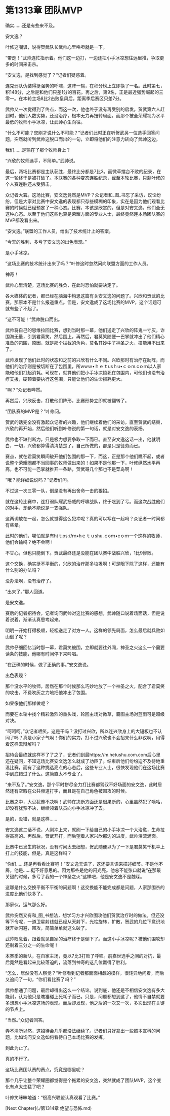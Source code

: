 # 第1313章 团队MVP

确实……还是有些来不及。

安文逸？

叶修这嘲讽，说得贺武队长武帅心里咯噔就是一下。

“带走！”武帅连忙指示着。他们这一边打，一边还把小手冰凉想往远里推，争取更多的时间来击杀。

“安文逸，是找到感觉了？”记者们疑惑着。

连克弱队伪装得挺强势的呼啸，这阵一输，在积分榜上立即换了一名。此时第七，积148分，之后是和他们只差1分的百花。再之后，第9名，正是最近强势崛起的三零一。在本轮主场8比2击败皇风后，距离季后赛区只差7分。

武帅又一次觉得到了终点，而这一次，他也终于没有再受别的启发。贺武第六人赶到时，他们人数劣势，还没治疗，根本无力再扭转局面。而那个被全荣耀视为水平最低的牧师小手冰凉，让武帅心生向往。

“什么不可能？您刚才说什么不可能？”记者们此时正在听贺武另一位选手回答问题，突然就听到武帅这脱口而出的一句，立即将他们的注意力转向了武帅这边。

我们……是输在了那个牧师身上？

“兴欣的牧师选手，不简单。”武帅说。

最后，两场比赛都是主队获胜，最终比分都是7比3。而微草擂台不败的纪录，在这一轮终于是被打破了。本联赛的各种变态连胜纪录，截至本轮比赛，只剩叶修的个人赛连胜还未受狙击。

众记者大窘。这场比赛，安文逸竟然是MVP？众记者和_图_书忘了采访，议论纷纷，但是大家对比赛中安文逸的表现都只存些模糊的印象，实在是因为他们观看比赛的时候就已经预定了一种心态。比赛，本该是欣赏的，但是对安文逸，他们全无这种心态。以至于他们这些也算是荣耀方面的专业人士，最终竟然连本场团队赛的MVP都没看出来。

“安文逸。”联盟的工作人员，给出了技术统计上的答案。

“今天的胜利，多亏了安文逸的出色表现。”

是小手冰凉。

“这场比赛的技术统计出来了吗？”叶修这时忽然问向联盟方面的工作人员。

神奇！

武帅心里清楚，这场比赛的胜负，在此时恐怕就要决定了。

各大媒体的记者，都已经在脑海中构思这篇有关安文逸的问题了。兴欣和贺武的比赛，那原本不是什么报道重点。但是，安文逸成了这场比赛的MVP，这个话题可就有些了不起了。

“这不可能！”武帅脱口而出。

武帅将自己的思维拉回比赛，想到当时那一幕，他们送走了兴欣的阵鬼一寸灰，诈围海无量，引到君莫笑，然后围上，再然后，君莫笑随便一巴掌就冲出了他们精心准备的包围，原因，就是那个拦截的角色，莫名其妙中了神圣之火，技能用不出来了。

武帅发现了他们此时的状态和之前的兴欣有什么不同。兴欣那时有治疗在助阵，而他们的治疗则是被切断在了包围里，所wwｗ•ｈｅｔusｈu•ｃｏm.cｏｍ以人家能和他们打起消耗。可现在，就算他们把小手冰凉锁死在包围内，可他们也没有治疗支援，硬顶着要执行这包围，只能让他们的生命损耗更大。

“啊？”众记者哗然。

再然后，兴欣反击，打散他们阵形，比赛形势立即就被翻转了。

“团队赛的MVP是？”叶修问。

贺武的话完全没有激起众记者的兴趣，他们继续着他们的采访，直至贺武的结束，兴欣的再开始，然后他们听到叶修说的第一句话，就是对安文逸的表扬。

武帅也不缺判断力，只是极力想要争取一下而已。直至安文逸这话一出，他就明白，一切，兴欣都算得清清楚楚了，自己所做的，都是只是徒劳而已。

赛点，就在君莫笑瞬间破开他们包围的那一下，而这，正是那个他们瞧不起，或者说整个荣耀圈都不当回事的牧师做出来的！如果不是他那一下，叶修纵然水平再高，也不可能一巴掌就推开一条路，贺武哥几个那也不是菜鸟啊！

“哦？能详细说说吗？”记者们问。

不过这一次三零一队，倒是没有再出舍命一击的狠招。

就在这轮比赛中，连打弱队耀武扬威的呼啸战队，终于吃到了亏。而这次战胜他们的对手，却绝不能说是一支强队。

这两词放在一起，怎么就觉得这么犯冲呢？真的可以写在一起吗？众记者一时间都有些晕。

此时的他们，哪怕就是有htｔps://ｍ•hｅｔｕshu.ｃoｍ•cｏｍ一个这样的牧师，他们会输吗？绝不会啊！

不甘心，但也只能倒下。贺武最终还是没能在团队赛中战胜兴欣，1比9惨败。

这个交换，确实挺不平衡的，兴欣的治疗那多垃圾啊！可是眼下除了这样，还能有什么别的办法吗？

没办法啊，没有治疗了。

“出来了。”那人回道。

是安文逸。

赛后的记者招待会，记者询问武帅对这比赛的感想，武帅随口说着场面话，但是说着说着，渐渐认真思考起来。

明明一开始打得极顺，轻松送走了对方一人。这样的领先局面，怎么最后就兵败如山倒了呢？

武帅仔细回忆当时那一幕，君莫笑被围，立即就要往外闯，神圣之火这么一个需要读条的技能，他哪有时间停下来吟唱。

“在正确的时候，做了正确的事。”安文逸说。

出色表现？

那个没水平的牧师，居然在那个时候那么巧妙地放了一个神圣之火，配合了君莫笑的攻击，不费吹灰之力地把他冲出了包围。

如果像他们那样做呢？

而要在本轮中找个精彩激烈的重头戏，轮回主场对微草，霸图主场对蓝雨可是超级对决。

“呵呵呵。”众记者哂笑。这是干吗？没打过兴欣，所以连兴欣身上的大短板也不认同了吗？真是小家子气啊！你们的实力，打不过兴欣也不会招来什么非议啊，用得着这样去辩解吗？

招待会最终就这样不了了之了，记者们到最https://m.hetushu.com.com后心里还在疑问，不知这场比赛安文逸怎么就成了功臣了。结束后他们纷纷迫不及待地重温比赛，而有了这种挑选亮点的心态后，这些专业人士，很快发现他们在这场比赛中到底错过了什么。这简直太不专业了。

“来不及了。”安文逸，那个平时拼尽全力打比赛都驾驭不好场面的安文逸，此时居然还有空暇在公共频道打字，而且是在自己角色被围攻的时候。

比赛之中，大忌犹豫不决啊！武帅在决断方面还是很果断的，心里虽然犯了嘀咕，却没有犹豫不决，继续领着队员向小手冰凉冲了去。

是的，没错，就是这样……

安文逸这二话不说，人刚冲上来，就刷一下给自己的小手冰凉一个大治愈，生命拉得高高的。再然后，贺武开打，而后望着人家兴欣那边的进度，武帅泪流满面。

比赛中已发生的状况，没有时间太去细想，贺武随便以为了一下是君莫笑千机伞上打上的技能，但是，真是这样吗？

“你们……还是再看看比赛吧！”安文逸无语了，这还要言语来描述细节。不是他不屑，他是……挺不好意思的。因为那些是他的闪光亮。他总不能张口就说“在那最关键的时候，多亏了我的一个神圣之火”这样吧，他是安文逸不是魏琛。

这哪是什么交换平衡不平衡的问题啊！这交换能不能完成都是问题，人家那围杀的进度比他们快多了。

那家伙，运气那么好。

武帅突然又有和_图_书想法，想学习方才兴欣围攻他们贺武治疗时的做法。但还没等下令呢，一道卫星射线就已经从天射下，光柱旋转，扩散，贺武的几位下意识地就开始闪避，围攻，简简单单就这么破了。

武帅叹息着，跟着就见自家的治疗终于是倒下了。而这小手冰凉呢？被他们围攻却还剩着三分之一的生命呢！

本赛季的新队，在自家主场，竟以7比3打败了呼啸。前嘉世选手之间的对抗，最后竟然是看起来比较落迫的，流落到神奇的这几位赢得了胜利。

“怎么，居然没有人察觉？”叶修看到记者那面面相觑的模样，很诧异地问着，而后又追问了一句，“你们看比赛了吗？”

武帅想通了问题，最后却得出这么一个结论。说到底，他还是不相信安文逸有多大能耐，认为他只是瞎猫碰上死耗子而已。只是，问题都想到这了，他情不自禁就要多想想小手冰凉这场的表现。而后却发现，他之后的一次又一次，多次出现在关键的节点上。

“当然。”众记者回答。

弄不清所以然，这招待会几乎都没法继续了。记者们只好拿出一些照本宣科的问题，比如询问安文逸如何看待自己本场比赛的发挥。

到此为止了。

真的不行了。

这场比赛团队赛的赛点，究竟是哪里呢？

那个几乎让整个荣耀圈都觉得是个拖累的安文逸，突然就成了团队MVP，这个变化有点太生猛了吧？

叶修笑眯眯地道：“很高兴联盟认真观看了比赛。”



[Next Chapter](./第1314章 绝望与恐怖.md)
